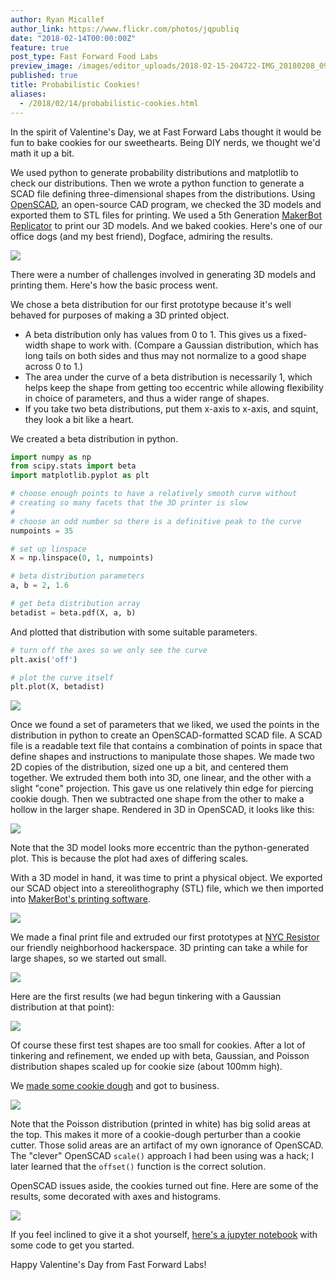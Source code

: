 ```yaml
---
author: Ryan Micallef
author_link: https://www.flickr.com/photos/jqpubliq
date: "2018-02-14T00:00:00Z"
feature: true
post_type: Fast Forward Food Labs
preview_image: /images/editor_uploads/2018-02-15-204722-IMG_20180208_091928_1200.jpg
published: true
title: Probabilistic Cookies!
aliases:
  - /2018/02/14/probabilistic-cookies.html
---
```


In the spirit of Valentine's Day, we at Fast Forward Labs thought it would be fun to bake cookies for our sweethearts. Being DIY nerds, we thought we'd math it up a bit.

We used python to generate probability distributions and matplotlib to check our distributions. Then we wrote a python function to generate a SCAD file defining three-dimensional shapes from the distributions. Using [OpenSCAD](http://www.openscad.org/), an open-source CAD program, we checked the 3D models and exported them to STL files for printing. We used a 5th Generation [MakerBot Replicator](https://www.makerbot.com/replicator/) to print our 3D models. And we baked cookies. Here's one of our office dogs (and my best friend), Dogface, admiring the results.

![](/images/editor_uploads/2018-02-15-204703-DogfaceWithCookies1200.jpg)

There were a number of challenges involved in generating 3D models and printing them. Here's how the basic process went.

We chose a beta distribution for our first prototype because it's well behaved for purposes of making a 3D printed object.
* A beta distribution only has values from 0 to 1. This gives us a fixed-width shape to work with. (Compare a Gaussian distribution, which has long tails on both sides and thus may not normalize to a good shape across 0 to 1.)
* The area under the curve of a beta distribution is necessarily 1, which helps keep the shape from getting too eccentric while allowing flexibility in choice of parameters, and thus a wider range of shapes.
* If you take two beta distributions, put them x-axis to x-axis, and squint, they look a bit like a heart.

We created a beta distribution in python.

```python
import numpy as np
from scipy.stats import beta
import matplotlib.pyplot as plt

# choose enough points to have a relatively smooth curve without 
# creating so many facets that the 3D printer is slow
#
# choose an odd number so there is a definitive peak to the curve
numpoints = 35

# set up linspace
X = np.linspace(0, 1, numpoints)

# beta distribution parameters
a, b = 2, 1.6

# get beta distribution array
betadist = beta.pdf(X, a, b)
```
And plotted that distribution with some suitable parameters.

```python
# turn off the axes so we only see the curve
plt.axis('off')

# plot the curve itself
plt.plot(X, betadist)
```

![](/images/editor_uploads/2018-02-15-174748-betadistplot.png)

Once we found a set of parameters that we liked, we used the points in the distribution in python to create an OpenSCAD-formatted SCAD file. A SCAD file is a readable text file that contains a combination of points in space that define shapes and instructions to manipulate those shapes. We made two 2D copies of the distribution, sized one up a bit, and centered them together. We extruded them both into 3D, one linear, and the other with a slight "cone" projection. This gave us one relatively thin edge for piercing cookie dough. Then we subtracted one shape from the other to make a hollow in the larger shape. Rendered in 3D in OpenSCAD, it looks like this:

![](/images/editor_uploads/2018-02-15-175332-SCAD_Beta_with_Taper.png)

Note that the 3D model looks more eccentric than the python-generated plot. This is because the plot had axes of differing scales.

With a 3D model in hand, it was time to print a physical object. We exported our SCAD object into a stereolithography (STL) file, which we then imported into [MakerBot's printing software](https://www.makerbot.com/download-print/).

![](/images/editor_uploads/2018-02-15-180914-MakerBot_Render.png)

We made a final print file and extruded our first prototypes at [NYC Resistor](http://nycresistor.com) our friendly neighborhood hackerspace. 3D printing can take a while for large shapes, so we started out small.

![](/images/editor_uploads/2018-02-15-173237-IMG_20180207_154319.jpg)

Here are the first results (we had begun tinkering with a Gaussian distribution at that point):

![](/images/editor_uploads/2018-02-15-204811-IMG_20180205_170725_1200.jpg)

Of course these first test shapes are too small for cookies. After a lot of tinkering and refinement, we ended up with beta, Gaussian, and Poisson distribution shapes scaled up for cookie size (about 100mm high).

We [made some cookie dough](http://www.inkatrinaskitchen.com/best-sugar-cookie-recipe-ever/) and got to business.

![](/images/editor_uploads/2018-02-15-204722-IMG_20180208_091928_1200.jpg)

Note that the Poisson distribution (printed in white) has big solid areas at the top. This makes it more of a cookie-dough perturber than a cookie cutter. Those solid areas are an artifact of my own ignorance of OpenSCAD. The "clever" OpenSCAD ```scale()``` approach I had been using was a hack; I later learned that the ```offset()``` function is the correct solution.

OpenSCAD issues aside, the cookies turned out fine. Here are some of the results, some decorated with axes and histograms.

![](/images/editor_uploads/2018-02-15-204937-IMG_20180208_153153_1200.jpg)

If you feel inclined to give it a shot yourself, [here's a jupyter notebook](https://github.com/fastforwardlabs/probabilistic-cookie-cutters) with some code to get you started.

Happy Valentine's Day from Fast Forward Labs!